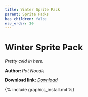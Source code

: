 ```yaml
---
title: Winter Sprite Pack
parent: Sprite Packs
has_children: false
nav_order: 20
---
```


# Winter Sprite Pack
*Pretty cold in here.*

**Author:** *Pot Noodle*

**Download link:** *[Download](https://drive.google.com/file/d/16xzGbop3ojkjXVshLUdpOGvotzuappu0/view?usp=sharing)*

{% include graphics_install.md %}
